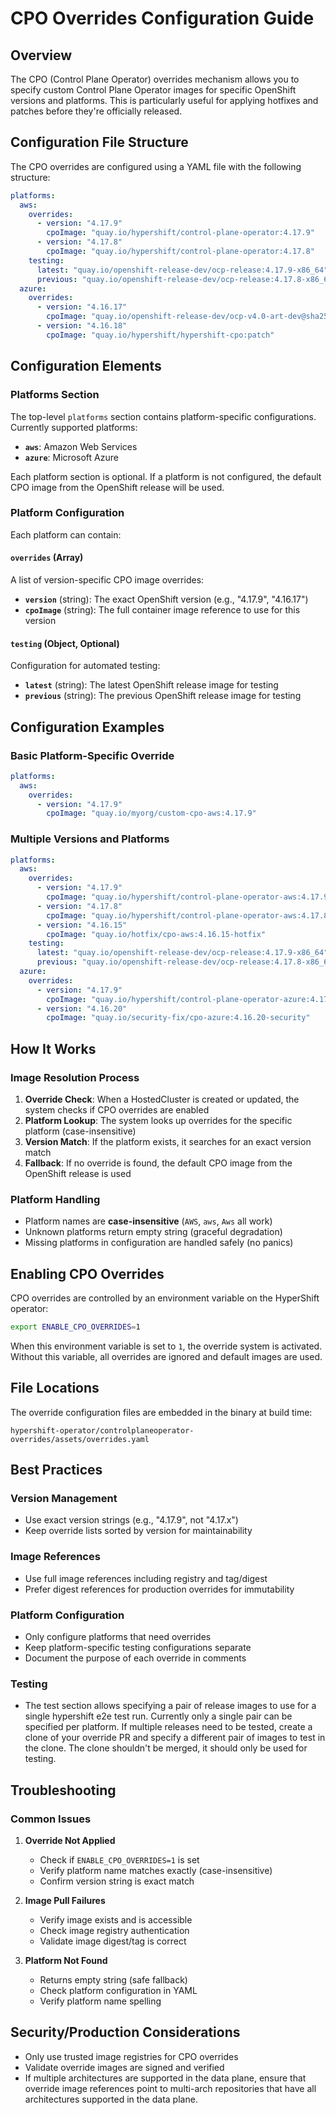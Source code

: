 # CPO Overrides Configuration Guide

## Overview

The CPO (Control Plane Operator) overrides mechanism allows you to specify custom Control Plane Operator images for specific OpenShift versions and platforms. This is particularly useful for applying hotfixes and patches before they're officially released.

## Configuration File Structure

The CPO overrides are configured using a YAML file with the following structure:

```yaml
platforms:
  aws:
    overrides:
      - version: "4.17.9"
        cpoImage: "quay.io/hypershift/control-plane-operator:4.17.9"
      - version: "4.17.8"
        cpoImage: "quay.io/hypershift/control-plane-operator:4.17.8"
    testing:
      latest: "quay.io/openshift-release-dev/ocp-release:4.17.9-x86_64"
      previous: "quay.io/openshift-release-dev/ocp-release:4.17.8-x86_64"
  azure:
    overrides:
      - version: "4.16.17"
        cpoImage: "quay.io/openshift-release-dev/ocp-v4.0-art-dev@sha256:1a50894aafa6b750bf890ef147a20699ff5b807e586d15506426a8a615580797"
      - version: "4.16.18"
        cpoImage: "quay.io/hypershift/hypershift-cpo:patch"
```

## Configuration Elements

### Platforms Section

The top-level `platforms` section contains platform-specific configurations. Currently supported platforms:

- **`aws`**: Amazon Web Services
- **`azure`**: Microsoft Azure

Each platform section is optional. If a platform is not configured, the default CPO image from the OpenShift release will be used.

### Platform Configuration

Each platform can contain:

#### `overrides` (Array)
A list of version-specific CPO image overrides:

- **`version`** (string): The exact OpenShift version (e.g., "4.17.9", "4.16.17")
- **`cpoImage`** (string): The full container image reference to use for this version

#### `testing` (Object, Optional)
Configuration for automated testing:

- **`latest`** (string): The latest OpenShift release image for testing
- **`previous`** (string): The previous OpenShift release image for testing

## Configuration Examples

### Basic Platform-Specific Override

```yaml
platforms:
  aws:
    overrides:
      - version: "4.17.9"
        cpoImage: "quay.io/myorg/custom-cpo-aws:4.17.9"
```

### Multiple Versions and Platforms

```yaml
platforms:
  aws:
    overrides:
      - version: "4.17.9"
        cpoImage: "quay.io/hypershift/control-plane-operator-aws:4.17.9"
      - version: "4.17.8"
        cpoImage: "quay.io/hypershift/control-plane-operator-aws:4.17.8"
      - version: "4.16.15"
        cpoImage: "quay.io/hotfix/cpo-aws:4.16.15-hotfix"
    testing:
      latest: "quay.io/openshift-release-dev/ocp-release:4.17.9-x86_64"
      previous: "quay.io/openshift-release-dev/ocp-release:4.17.8-x86_64"
  azure:
    overrides:
      - version: "4.17.9"
        cpoImage: "quay.io/hypershift/control-plane-operator-azure:4.17.9"
      - version: "4.16.20"
        cpoImage: "quay.io/security-fix/cpo-azure:4.16.20-security"
```

## How It Works

### Image Resolution Process

1. **Override Check**: When a HostedCluster is created or updated, the system checks if CPO overrides are enabled
2. **Platform Lookup**: The system looks up overrides for the specific platform (case-insensitive)
3. **Version Match**: If the platform exists, it searches for an exact version match
4. **Fallback**: If no override is found, the default CPO image from the OpenShift release is used

### Platform Handling

- Platform names are **case-insensitive** (`AWS`, `aws`, `Aws` all work)
- Unknown platforms return empty string (graceful degradation)
- Missing platforms in configuration are handled safely (no panics)

## Enabling CPO Overrides

CPO overrides are controlled by an environment variable on the HyperShift operator:

```bash
export ENABLE_CPO_OVERRIDES=1
```

When this environment variable is set to `1`, the override system is activated. Without this variable, all overrides are ignored and default images are used.

## File Locations

The override configuration files are embedded in the binary at build time:

`hypershift-operator/controlplaneoperator-overrides/assets/overrides.yaml`


## Best Practices

### Version Management
- Use exact version strings (e.g., "4.17.9", not "4.17.x")
- Keep override lists sorted by version for maintainability

### Image References
- Use full image references including registry and tag/digest
- Prefer digest references for production overrides for immutability

### Platform Configuration
- Only configure platforms that need overrides
- Keep platform-specific testing configurations separate
- Document the purpose of each override in comments

### Testing
- The test section allows specifying a pair of release images to use for a single hypershift e2e test run. Currently only a single pair can be specified per platform. If multiple releases need to be tested, create a clone of your override PR and specify a different pair of images to test in the clone. The clone shouldn't be merged, it should
only be used for testing.

## Troubleshooting

### Common Issues

1. **Override Not Applied**
   - Check if `ENABLE_CPO_OVERRIDES=1` is set
   - Verify platform name matches exactly (case-insensitive)
   - Confirm version string is exact match

2. **Image Pull Failures**
   - Verify image exists and is accessible
   - Check image registry authentication
   - Validate image digest/tag is correct

3. **Platform Not Found**
   - Returns empty string (safe fallback)
   - Check platform configuration in YAML
   - Verify platform name spelling


## Security/Production Considerations

- Only use trusted image registries for CPO overrides
- Validate override images are signed and verified
- If multiple architectures are supported in the data plane, ensure that override image references point to multi-arch repositories that have all architectures supported in the data plane.